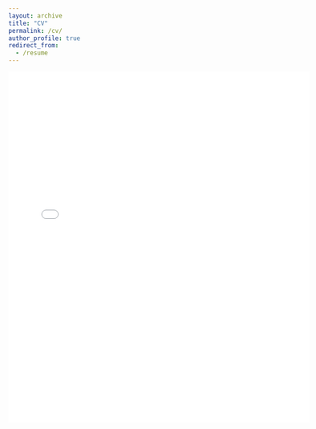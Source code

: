 ```yaml
---
layout: archive
title: "CV"
permalink: /cv/
author_profile: true
redirect_from:
  - /resume
---
```


<embed src="{{ site.baseurl }}/files/Ganderson - CV - July 2024.pdf" width="600" height="700" type='application/pdf'>
